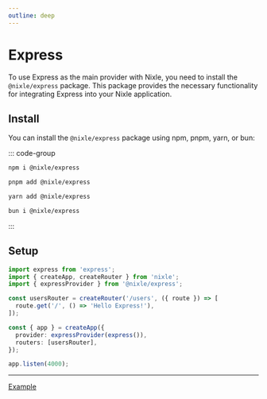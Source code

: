 ```yaml
---
outline: deep
---
```


# Express

To use Express as the main provider with Nixle, you need to install the `@nixle/express` package. This package provides the necessary functionality for integrating Express into your Nixle application.

## Install

You can install the `@nixle/express` package using npm, pnpm, yarn, or bun:

::: code-group

```sh [npm]
npm i @nixle/express
```

```sh [pnpm]
pnpm add @nixle/express
```

```sh [yarn]
yarn add @nixle/express
```

```sh [bun]
bun i @nixle/express
```

:::

## Setup

<!-- prettier-ignore-start -->
```ts
import express from 'express';
import { createApp, createRouter } from 'nixle';
import { expressProvider } from '@nixle/express';

const usersRouter = createRouter('/users', ({ route }) => [
  route.get('/', () => 'Hello Express!'),
]);

const { app } = createApp({
  provider: expressProvider(express()),
  routers: [usersRouter],
});

app.listen(4000);
```
<!-- prettier-ignore-end -->

---

[Example](https://github.com/letstri/nixle/blob/main/examples/express/index.mjs)
